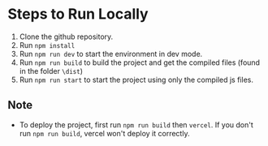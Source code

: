 # Steps to Run Locally

1. Clone the github repository.
2. Run `npm install`
3. Run `npm run dev` to start the environment in dev mode.
4. Run `npm run build` to build the project and get the compiled files (found in the folder `\dist`)
5. Run `npm run start` to start the project using only the compiled js files.

## Note
- To deploy the project, first run `npm run build` then `vercel`. If you don't run `npm run build`, vercel won't deploy it correctly.